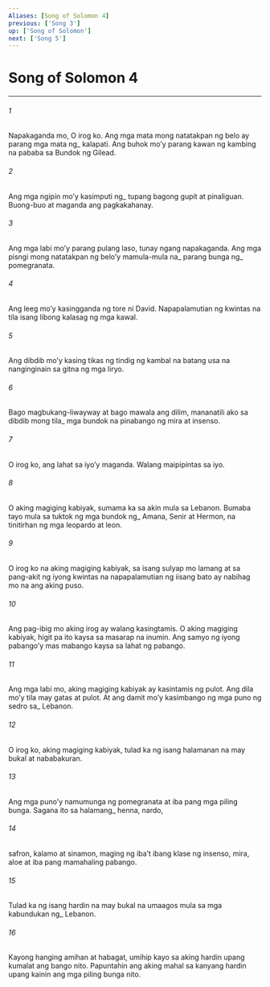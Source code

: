 ```yaml
---
Aliases: [Song of Solomon 4]
previous: ['Song 3']
up: ['Song of Solomon']
next: ['Song 5']
---
```

# Song of Solomon 4

***






















###### 1 










Napakaganda mo, O irog ko. Ang mga mata mong natatakpan ng belo ay parang mga mata ng_ kalapati. Ang buhok moʼy parang kawan ng kambing na pababa sa Bundok ng Gilead. 





















###### 2 










Ang mga ngipin moʼy kasimputi ng_ tupang bagong gupit at pinaliguan. Buong-buo at maganda ang pagkakahanay. 





















###### 3 










Ang mga labi moʼy parang pulang laso, tunay ngang napakaganda. Ang mga pisngi mong natatakpan ng beloʼy mamula-mula na_ parang bunga ng_ pomegranata. 





















###### 4 










Ang leeg moʼy kasingganda ng tore ni David. Napapalamutian ng kwintas na tila isang libong kalasag ng mga kawal. 





















###### 5 










Ang dibdib moʼy kasing tikas ng tindig ng kambal na batang usa na nanginginain sa gitna ng mga liryo. 





















###### 6 










Bago magbukang-liwayway at bago mawala ang dilim, mananatili ako sa dibdib mong tila_ mga bundok na pinabango ng mira at insenso. 





















###### 7 










O irog ko, ang lahat sa iyoʼy maganda. Walang maipipintas sa iyo. 





















###### 8 










O aking magiging kabiyak, sumama ka sa akin mula sa Lebanon. Bumaba tayo mula sa tuktok ng mga bundok ng_ Amana, Senir at Hermon, na tinitirhan ng mga leopardo at leon. 





















###### 9 










O irog ko na aking magiging kabiyak, sa isang sulyap mo lamang at sa pang-akit ng iyong kwintas na napapalamutian ng iisang bato ay nabihag mo na ang aking puso. 





















###### 10 










Ang pag-ibig mo aking irog ay walang kasingtamis. O aking magiging kabiyak, higit pa ito kaysa sa masarap na inumin. Ang samyo ng iyong pabangoʼy mas mabango kaysa sa lahat ng pabango. 





















###### 11 










Ang mga labi mo, aking magiging kabiyak ay kasintamis ng pulot. Ang dila moʼy tila may gatas at pulot. At ang damit moʼy kasimbango ng mga puno ng sedro sa_ Lebanon. 





















###### 12 










O irog ko, aking magiging kabiyak, tulad ka ng isang halamanan na may bukal at nababakuran. 





















###### 13 










Ang mga punoʼy namumunga ng pomegranata at iba pang mga piling bunga. Sagana ito sa halamang_ henna, nardo, 





















###### 14 










safron, kalamo at sinamon, maging ng ibaʼt ibang klase ng insenso, mira, aloe at iba pang mamahaling pabango. 





















###### 15 










Tulad ka ng isang hardin na may bukal na umaagos mula sa mga kabundukan ng_ Lebanon. 





















###### 16 










Kayong hanging amihan at habagat, umihip kayo sa aking hardin upang kumalat ang bango nito. Papuntahin ang aking mahal sa kanyang hardin upang kainin ang mga piling bunga nito.
